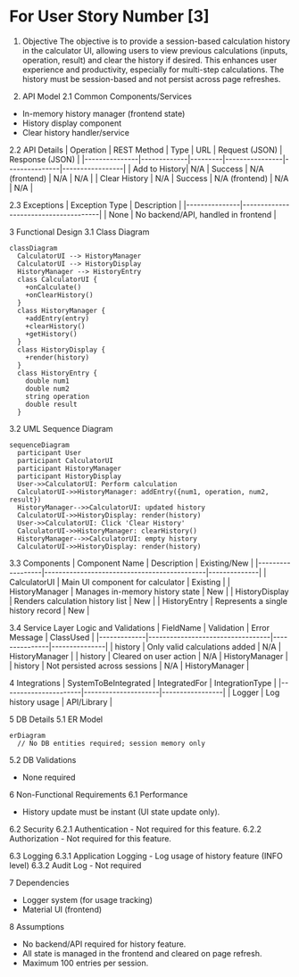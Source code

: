 # For User Story Number [3]
1. Objective
The objective is to provide a session-based calculation history in the calculator UI, allowing users to view previous calculations (inputs, operation, result) and clear the history if desired. This enhances user experience and productivity, especially for multi-step calculations. The history must be session-based and not persist across page refreshes.

2. API Model
  2.1 Common Components/Services
  - In-memory history manager (frontend state)
  - History display component
  - Clear history handler/service

  2.2 API Details
  | Operation      | REST Method | Type    | URL            | Request (JSON) | Response (JSON) |
  |---------------|-------------|---------|----------------|---------------|-----------------|
  | Add to History| N/A         | Success | N/A (frontend) | N/A           | N/A             |
  | Clear History | N/A         | Success | N/A (frontend) | N/A           | N/A             |

  2.3 Exceptions
  | Exception Type | Description                          |
  |---------------|--------------------------------------|
  | None          | No backend/API, handled in frontend   |

3 Functional Design
  3.1 Class Diagram
  ```mermaid
  classDiagram
    CalculatorUI --> HistoryManager
    CalculatorUI --> HistoryDisplay
    HistoryManager --> HistoryEntry
    class CalculatorUI {
      +onCalculate()
      +onClearHistory()
    }
    class HistoryManager {
      +addEntry(entry)
      +clearHistory()
      +getHistory()
    }
    class HistoryDisplay {
      +render(history)
    }
    class HistoryEntry {
      double num1
      double num2
      string operation
      double result
    }
  ```

  3.2 UML Sequence Diagram
  ```mermaid
  sequenceDiagram
    participant User
    participant CalculatorUI
    participant HistoryManager
    participant HistoryDisplay
    User->>CalculatorUI: Perform calculation
    CalculatorUI->>HistoryManager: addEntry({num1, operation, num2, result})
    HistoryManager-->>CalculatorUI: updated history
    CalculatorUI->>HistoryDisplay: render(history)
    User->>CalculatorUI: Click 'Clear History'
    CalculatorUI->>HistoryManager: clearHistory()
    HistoryManager-->>CalculatorUI: empty history
    CalculatorUI->>HistoryDisplay: render(history)
  ```

  3.3 Components
  | Component Name   | Description                                 | Existing/New |
  |------------------|---------------------------------------------|--------------|
  | CalculatorUI     | Main UI component for calculator            | Existing     |
  | HistoryManager   | Manages in-memory history state             | New          |
  | HistoryDisplay   | Renders calculation history list            | New          |
  | HistoryEntry     | Represents a single history record          | New          |

  3.4 Service Layer Logic and Validations
  | FieldName   | Validation                       | Error Message | ClassUsed      |
  |-------------|----------------------------------|---------------|---------------|
  | history     | Only valid calculations added    | N/A           | HistoryManager |
  | history     | Cleared on user action           | N/A           | HistoryManager |
  | history     | Not persisted across sessions    | N/A           | HistoryManager |

4 Integrations
  | SystemToBeIntegrated | IntegratedFor        | IntegrationType |
  |----------------------|---------------------|-----------------|
  | Logger               | Log history usage    | API/Library     |

5 DB Details
  5.1 ER Model
  ```mermaid
  erDiagram
    // No DB entities required; session memory only
  ```
  5.2 DB Validations
  - None required

6 Non-Functional Requirements
  6.1 Performance
  - History update must be instant (UI state update only).

  6.2 Security
    6.2.1 Authentication
    - Not required for this feature.
    6.2.2 Authorization
    - Not required for this feature.

  6.3 Logging
    6.3.1 Application Logging
    - Log usage of history feature (INFO level)
    6.3.2 Audit Log
    - Not required

7 Dependencies
  - Logger system (for usage tracking)
  - Material UI (frontend)

8 Assumptions
  - No backend/API required for history feature.
  - All state is managed in the frontend and cleared on page refresh.
  - Maximum 100 entries per session.
